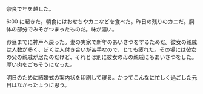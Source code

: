 奈良で年を越した。

6:00 に起きた。朝食にはおせちやカニなどを食べた。昨日の残りのカニだ。胴体の部分でみそがつまったものだ。味が濃い。

お昼までに神戸へ戻った。妻の実家で新年のあいさつをするためだ。彼女の親戚は人数が多く、ぼくは人付き合いが苦手なので、とても疲れた。その場には彼女の父の親戚が居たのだけど、それとは別に彼女の母の親戚にもあいさつをした。厚い肉をごちそうになった。

明日のために結婚式の案内状を印刷して寝る。かつてこんなに忙しく過ごした元日はなかったように思う。
